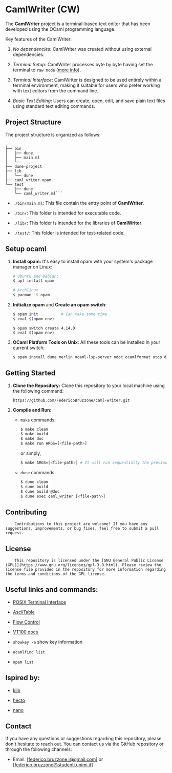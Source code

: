 # CamlWriter (CW)

The **CamlWriter** project is a terminal-based text editor that has been developed using the OCaml programming language.

Key features of the CamlWriter:

1. _No dependencies_: CamlWriter was created without using external dependencies.

2. _Terminal Setup_: CamlWriter processes byte by byte having set the terminal to `raw mode` ([more info](https://en.wikipedia.org/wiki/POSIX_terminal_interface)).

3. _Terminal Interface_: CamlWriter is designed to be used entirely within a terminal environment, making it suitable for users who prefer working with text editors from the command line.

4. _Basic Text Editing_: Users can create, open, edit, and save plain text files using standard text editing commands.

## Project Structure

The project structure is organized as follows:

```
.
├── bin
│   ├── dune
│   ├── main.ml
│   └── ...
├── dune-project
├── lib
│   └── dune
├── caml_writer.opam
└── test
    ├── dune
    └── caml_writer.ml```
```

- `./bin/main.ml`: This file contain the entry point of **CamlWriter**.

- `./bin/`: This folder is intended for executable code.

- `./lib/`: This folder is intended for the libraries of **CamlWriter**.

- `./test/`: This folder is intended for test-related code.

## Setup ocaml

1. **Install opam:** It's easy to install opam with your system's package manager on Linux:
   ```bash
   # Ubuntu and Debian:
   $ apt install opam

   # Archlinux
   $ pacman -S opam
   ```

2. **Initialize opam** and **Create an opam switch**:
    ```bash
    $ opam init          # Can take some time
    $ eval $(opam env)
    ```
    ```
    $ opam switch create 4.14.0
    $ eval $(opam env)
    ```

3. **OCaml Platform Tools on Unix**: All these tools can be installed in your current switch:
    ```bash
    $ opam install dune merlin ocaml-lsp-server odoc ocamlformat utop dune-release
    ```

## Getting Started

1. **Clone the Repository:** Clone this repository to your local machine using the following command:

   ```
   https://github.com/FedericoBruzzone/caml-writer.git
   ```

2. **Compile and Run:**

    - `make` commands:
      ```bash
      $ make clean
      $ make build
      $ make doc
      $ make run ARGS=[<file-path>]
      ```

      or simply,

      ```bash
      $ make ARGS=[<file-path>] # It will run sequentially the previous commands
      ```

    - `dune` commands:
        ```bash
        $ dune clean
        $ dune build
        $ dune build @doc
        $ dune exec caml_writer [<file-path>]
        ```

## Contributing

        Contributions to this project are welcome! If you have any suggestions, improvements, or bug fixes, feel free to submit a pull request.

## License

        This repository is licensed under the [GNU General Public License (GPL)](https://www.gnu.org/licenses/gpl-3.0.html). Please review the license file provided in the repository for more information regarding the terms and conditions of the GPL license.

## Useful links and commands:

- [POSIX Terminal Interface](https://en.wikipedia.org/wiki/POSIX_terminal_interface)

- [AsciiTable](https://www.asciitable.com/)

- [Flow Control](https://en.wikipedia.org/wiki/Software_flow_control)

- [VT100 docs](https://vt100.net/docs/vt100-ug/contents.html)

- `showkey -a` show key information

- `ocamlfind list`

- `opam list`

## Ispired by:

- [kilo](https://viewsourcecode.org/snaptoken/kilo/)

- [hecto](https://www.flenker.blog/hecto/)

- [nano](https://www.nano-editor.org/)

## Contact

If you have any questions or suggestions regarding this repository, please don't hesitate to reach out. You can contact us via the GitHub repository or through the following channels:
- Email: [federico.bruzzone.i@gmail.com] or [federico.bruzzone@studenti.unimi.it]


